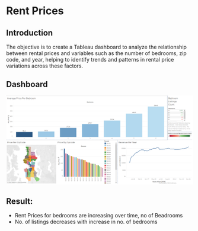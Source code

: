 # Rent Prices

## Introduction

The objective is to create a Tableau dashboard to analyze the relationship between rental prices and variables such as the number of bedrooms, zip code, and year, helping to identify trends and patterns in rental price variations across these factors.

## Dashboard
![Tableau Dashboard](https://github.com/Rishi0581/Tableau_Visual/blob/0ba8c4945a10e20e978dfde18a0e165286c01958/Capture.PNG)

## Result:
- Rent Prices for bedrooms are increasing over time, no of Beadrooms
- No. of listings decreases with increase in no. of bedrooms
